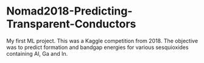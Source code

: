 # Nomad2018-Predicting-Transparent-Conductors
My first ML project. This was a Kaggle competition from 2018. The objective was to predict formation and bandgap energies for various sesquioxides containing Al, Ga and In.
